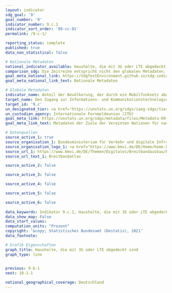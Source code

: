 ```yaml
---
layout: indicator    
sdg_goal: '9'    
goal_number: '9'    
indicator_number: 9.c.1    
indicator_sort_order: '09-cc-01'    
permalink: /9-c-1/    

reporting_status: complete    
published: true    
data_non_statistical: false    

# Nationale Metadaten    
national_indicator_available: Haushalte, die mit 3G oder LTE abgedeckt sind    
comparison_sdg: Die Zeitreihe entspricht nicht den globalen Metadaten.    
goal_meta_national_link: https://SdgTestEnvironment.github.io/sdg-indicators/public/MetaDe/9.c.1.pdf    
goal_meta_national_link_text: Nationale Metadaten    

# Globale Metadaten    
indicator_name: Anteil der Bevölkerung, der durch ein Mobilfunknetz abgedeckt ist, nach Technologie    
target_name: Den Zugang zur Informations- und Kommunikationstechnologie erheblich erweitern sowie anstreben, in den am wenigsten entwickelten Ländern bis 2020 einen allgemeinen und erschwinglichen Zugang zum Internet bereitzustellen    
target_id: '9.c'    
un_designated_tier: <a href='https://unstats.un.org/sdgs/iaeg-sdgs/tier-classification/' title='Klicken Sie hier um weitere Informationen zur UN-Tier-Klassifikation zu erhalten.'>Tier I</a>    
un_custodian_agency: Internationale Fernmeldeunion (ITU)    
goal_meta_link: https://unstats.un.org/sdgs/metadata/files/Metadata-09-0C-01.pdf    
goal_meta_link_text: Metadaten der Ziele der Vereinten Nationen für nachhaltige Entwicklung    

# Datenquellen
source_active_1: true
source_organisation_1: Bundesministerium für Verkehr und digitale Infrastruktur (BMVI)
source_organisation_logo_1: <a href="https://www.bmvi.de/DE/Home/home.html"><img src="https://g205sdgs.github.io/sdg-indicators/public/OrgImgDe/bmvi.png" alt="Logo bmvi" style="height:60px; width:148px"/></a>
source_url_1: https://www.bmvi.de/DE/Themen/Digitales/Breitbandausbau/Breitbandatlas-Karte/start.html
source_url_text_1: Breitbandatlas

source_active_2: false

source_active_3: false

source_active_4: false

source_active_5: false

source_active_6: false
    
data_keywords: Indikator 9.c.1, Haushalte, die mit 3G oder LTE abgedeckt sind, Breitband, Internationale Fernmeldeunion (ITU)    
data_show_map: False    
data_start_values:     
computation_units: "Prozent"    
copyright: '&copy; Statistisches Bundesamt (Destatis), 2021'    
data_footnote:     

# Grafik Eigenschaften    
graph_title: Haushalte, die mit 3G oder LTE abgedeckt sind    
graph_type: line    
    

previous: 9-b-1    
next: 10-1-1    

national_geographical_coverage: Deutschland    
---
```


<span></span>